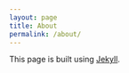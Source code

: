 ```yaml
---
layout: page
title: About
permalink: /about/
---
```


This page is built using [Jekyll](https://github.com/jekyll/jekyll).
